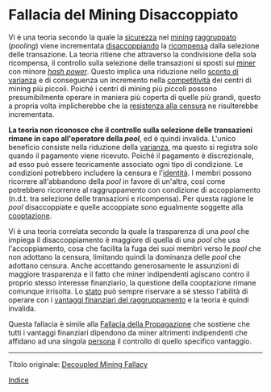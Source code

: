 # Fallacia del Mining Disaccoppiato



Vi è una teoria secondo la quale la [sicurezza](ch035-qualitative-security-model.md) nel [mining](ch101-glossary.md#centro-di-mining-mine) [raggruppato](ch101-glossary.md#raggruppamento-pooling) (_pooling_) viene incrementata [disaccoppiando](ch101-glossary.md#disaccoppiamento-decouple) la [ricompensa](ch101-glossary.md#ricompensa-reward) dalla selezione delle transazione. La teoria ritiene che attraverso la condivisione della sola ricompensa, il controllo sulla selezione delle transazioni si sposti sui [miner](ch101-glossary.md#miner) con minore [_hash power_](ch101-glossary.md#hash-power). Questo implica una riduzione nello [sconto di varianza](ch037-variance-discount-flaw.md) e di conseguenza un incremento nella [competitività](ch014-other-means-principle.md) dei centri di mining più piccoli. Poiché i centri di mining più piccoli possono presumibilmente operare in maniera più coperta di quelle più grandi, questo a propria volta implicherebbe che la [resistenza alla censura]() ne risulterebbe incrementata.

**La teoria non riconosce che il controllo sulla selezione delle transazioni rimane in capo all'operatore della _pool_**, ed è quindi invalida. L'unico beneficio consiste nella riduzione della [varianza](), ma questo si registra solo quando il pagamento viene ricevuto. Poiché il pagamento è discrezionale, ad esso può essere teoricamente associato ogni tipo di condizione. Le condizioni potrebbero includere la censura e l'[identità](ch101-glossary.md#identità). I membri possono ricorrere all'abbandono della _pool_ in favore di un'altra, così come potrebbero ricorrenre al raggruppamento con condizione di accoppiamento (n.d.t. tra selezione delle transazioni e ricompensa). Per questa ragione le _pool_ disaccoppiate e quelle accoppiate sono egualmente soggette alla [cooptazione](ch101-glossary.md#cooptazione-co-option).

Vi è una teoria correlata secondo la quale la trasparenza di una _pool_ che impiega il disaccoppiamento è maggiore di quella di una _pool_ che usa l'accoppiamento, cosa che facilita la fuga dei suoi membri verso le _pool_ che non adottano la censura, limitando quindi la dominanza delle _pool_ che adottano censura. Anche accettando generosamente le assunzioni di maggiore trasparenza e il fatto che miner indipendenti agiscano contro il proprio stesso interesse finanziario, la questione della cooptazione rimane comunque irrisolta. Lo [stato](ch101-glossary.md#stato) può sempre riservare a sé stesso l'abilità di operare con i [vantaggi finanziari del raggruppamento](ch039-pooling-pressure-risk.md) e la teoria è quindi invalida.    

Questa fallacia è simile alla [Fallacia della Propagazione](ch075-relay-fallacy.md) che sostiene che tutti i vantaggi finanziari dipendono da miner altrimenti indipendenti che affidano ad una singola [persona](ch101-glossary.md#persona) il controllo di quello specifico vantaggio.

---------
Titolo originale: [Decoupled Mining Fallacy](https://github.com/libbitcoin/libbitcoin-system/wiki/Decoupled-Mining-Fallacy)

[Indice](/README.md)

